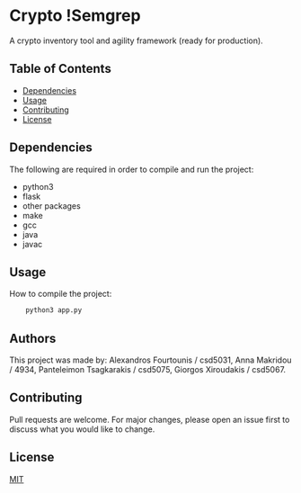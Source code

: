 # Crypto !Semgrep

A crypto inventory tool and agility framework (ready for production).

## Table of Contents

- [Dependencies](#dependencies)
- [Usage](#usage)
- [Contributing](#contributing)
- [License](#license)

## Dependencies

The following are required in order to compile and run the project:
- python3
- flask
- other packages
- make
- gcc
- java
- javac

## Usage

How to compile the project:
```bash
    python3 app.py
```

## Authors
This project was made by: Alexandros Fourtounis / csd5031, Anna Makridou / 4934, Panteleimon Tsagkarakis / csd5075, Giorgos Xiroudakis / csd5067.

## Contributing

Pull requests are welcome. For major changes, please open an issue first
to discuss what you would like to change.

## License

[MIT](https://choosealicense.com/licenses/mit/)
